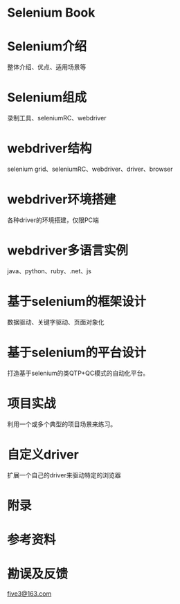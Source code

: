 Selenium Book
===

Selenium介绍
====
整体介绍、优点、适用场景等

Selenium组成
====
录制工具、seleniumRC、webdriver

webdriver结构
====
selenium grid、seleniumRC、webdriver、driver、browser

webdriver环境搭建
====
各种driver的环境搭建，仅限PC端

webdriver多语言实例
====
java、python、ruby、.net、js

基于selenium的框架设计
====
数据驱动、关键字驱动、页面对象化

基于selenium的平台设计
====
打造基于selenium的类QTP+QC模式的自动化平台。

项目实战
====
利用一个或多个典型的项目场景来练习。

自定义driver
====
扩展一个自己的driver来驱动特定的浏览器

附录
====


参考资料
====


勘误及反馈
====
five3@163.com

